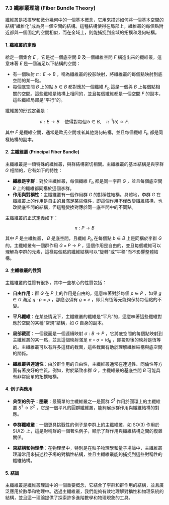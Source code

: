 ### 7.3 纖維叢理論 (Fiber Bundle Theory)

纖維叢是拓撲學和微分幾何中的一個基本概念，它用來描述如何將一個基本空間的結構"纖維化"成為另一個空間的結構。這種結構使得在局部上，纖維叢的每個點附近都與一個固定的空間相似，而在全域上，則能捕捉到全域的拓撲和幾何結構。

#### 1. 纖維叢的定義

給定一個集合  $`E`$ ，它是從一個底空間  $`B`$  及一個纖維空間  $`F`$  構造出來的纖維叢，這意味著  $`E`$  是一個滿足以下結構的空間：

- 有一個映射  $`\pi: E \to B`$ ，稱為纖維叢的投影映射，將纖維叢的每個點映射到底空間的某一點。
- 每個底空間  $`B`$  上的點  $`b \in B`$  都對應於一個纖維  $`F_b`$  這是一個與  $`B`$  上每個點相關的空間。這些纖維是結構上相同的，並且每個纖維都是一個空間  $`F`$  的副本，這些纖維局部是“平行”的。

纖維叢的形式定義是：

```math
\pi: E \to B \quad \text{使得對每個} \, b \in B, \quad \pi^{-1}(b) \cong F.
```

其中  $`F`$  是纖維空間，通常是歐氏空間或者其他幾何結構，並且每個纖維  $`F_b`$  都是同樣結構的副本。

#### 2. 主纖維叢 (Principal Fiber Bundle)

主纖維叢是一類特殊的纖維叢，與群結構密切相關。主纖維叢的基本結構是與李群  $`G`$  相關的，它有如下的特性：

- **纖維是李群**：對於主纖維叢，每個纖維  $`F_b`$  都是同一李群  $`G`$ ，並且每個底空間  $`B`$  上的纖維都同構於這個李群。
- **作用與對稱性**：主纖維叢有一個作用群  $`G`$  的對稱性結構。具體地，李群  $`G`$  在纖維叢上的作用是自由的且滿足某些條件，即這個作用不僅改變纖維結構，也改變底空間的結構，但這種變換對應於同一底空間中的不同點。

主纖維叢的正式定義如下：

```math
\pi: P \to B
```

其中  $`P`$  是主纖維叢， $`B`$  是底空間，且纖維  $`P_b`$  在每個點  $`b \in B`$  上是同構於李群  $`G`$  的。主纖維叢有一個群作用  $`G \times P \to P`$ ，這個作用是自由的，並且每個纖維可以理解為李群的元素，這樣每個點的纖維結構可以“旋轉”或“平移”而不影響整體結構。

#### 3. 主纖維叢的性質

主纖維叢的性質有很多，其中一些核心的性質包括：

- **自由作用**：群  $`G`$  在  $`P`$  上的作用是自由的，這意味著對於每個  $`p \in P`$ ，如果  $`g \in G`$  滿足  $`g \cdot p = p`$ ，那麼必須有  $`g = e`$ ，即只有恆等元能夠保持每個點的不變。
  
- **平凡纖維**：在某些情況下，主纖維叢的纖維是“平凡”的，這意味著這些纖維對應於空間的某種“常規”結構，如  $`G`$  自身的副本。

- **局部截面**：一個截面是一個連續映射  $`\sigma: B \to P`$ ，它將底空間的每個點映射到主纖維叢的某一點，並且這個映射滿足  $`\pi \circ \sigma = \text{id}_B`$ ，即投影後的映射是恆等的。主纖維叢可以有許多這樣的截面，這些截面有助於理解纖維結構與底空間的關係。

- **纖維叢與連通性**：由於群作用的自由性，主纖維叢通常在連通性、同倫性等方面有著良好的性質。例如，對於緊致李群  $`G`$ ，主纖維叢的基底空間  $`B`$  可能具有非常簡單的拓撲結構。

#### 4. 例子與應用

- **典型的例子：圈叢**：最簡單的主纖維叢之一是圓群  $`S^1`$  作用於圓環上的主纖維叢  $`S^1 \to S^2`$ ，它是一個平凡的圓群纖維叢，能夠展示群作用與纖維結構的對應。

- **李群纖維叢**：一個更具挑戰性的例子是李群上的主纖維叢，如  $`\text{SO}(3)`$  作用於  $`\text{SU}(2)`$  上，這是對稱群的一個著名例子，顯示了群作用與纖維結構之間的復雜關係。

- **束結構和物理學**：在物理學中，特別是在粒子物理學和量子場論中，主纖維叢理論常用來描述粒子場的對稱性結構，並且主纖維叢能夠捕捉到這些對稱性的纖維結構。

#### 5. 結論

主纖維叢是纖維叢理論中的一個重要概念，它結合了李群和群作用的結構，並且廣泛應用於數學和物理中。透過主纖維叢，我們能夠有效地理解對稱性和物理系統的結構，並且這一理論提供了探索許多進階數學和物理現象的工具。